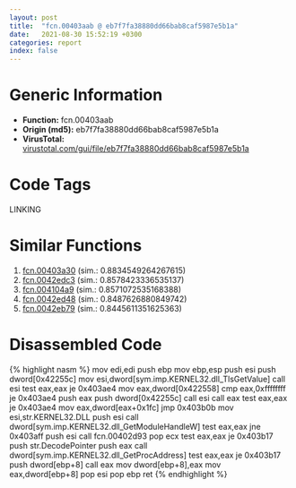 ```yaml
---
layout: post
title:  "fcn.00403aab @ eb7f7fa38880dd66bab8caf5987e5b1a"
date:   2021-08-30 15:52:19 +0300
categories: report
index: false
---
```


# Generic Information
- **Function:** fcn.00403aab
- **Origin (md5):** eb7f7fa38880dd66bab8caf5987e5b1a
- **VirusTotal:** [virustotal.com/gui/file/eb7f7fa38880dd66bab8caf5987e5b1a][virustotal_ref]

# Code Tags
<span class="tag" id="LINKING">LINKING</span>


# Similar Functions

1. [fcn.00403a30][similar_1_ref] (sim.: 0.8834549264267615)
2. [fcn.0042edc3][similar_2_ref] (sim.: 0.8578423336535137)
3. [fcn.004104a9][similar_3_ref] (sim.: 0.8571072535168388)
4. [fcn.0042ed48][similar_4_ref] (sim.: 0.8487626880849742)
5. [fcn.0042eb79][similar_5_ref] (sim.: 0.8445611351625363)


# Disassembled Code

{% highlight nasm %}
mov edi,edi
push ebp
mov ebp,esp
push esi
push dword[0x42255c]
mov esi,dword[sym.imp.KERNEL32.dll_TlsGetValue]
call esi
test eax,eax
je 0x403ae4
mov eax,dword[0x422558]
cmp eax,0xffffffff
je 0x403ae4
push eax
push dword[0x42255c]
call esi
call eax
test eax,eax
je 0x403ae4
mov eax,dword[eax+0x1fc]
jmp 0x403b0b
mov esi,str.KERNEL32.DLL
push esi
call dword[sym.imp.KERNEL32.dll_GetModuleHandleW]
test eax,eax
jne 0x403aff
push esi
call fcn.00402d93
pop ecx
test eax,eax
je 0x403b17
push str.DecodePointer
push eax
call dword[sym.imp.KERNEL32.dll_GetProcAddress]
test eax,eax
je 0x403b17
push dword[ebp+8]
call eax
mov dword[ebp+8],eax
mov eax,dword[ebp+8]
pop esi
pop ebp
ret 
{% endhighlight %}


[similar_1_ref]: /report/fcn.00403a30@eb7f7fa38880dd66bab8caf5987e5b1a
[similar_2_ref]: /report/fcn.0042edc3@a1c6b07868a0eea8f4ee5a872aa71909
[similar_3_ref]: /report/fcn.004104a9@d9409903542212823b7b4709144a636b
[similar_4_ref]: /report/fcn.0042ed48@a1c6b07868a0eea8f4ee5a872aa71909
[similar_5_ref]: /report/fcn.0042eb79@9964b63070116cfb2469e51850178af1
[virustotal_ref]: https://www.virustotal.com/gui/file/eb7f7fa38880dd66bab8caf5987e5b1a